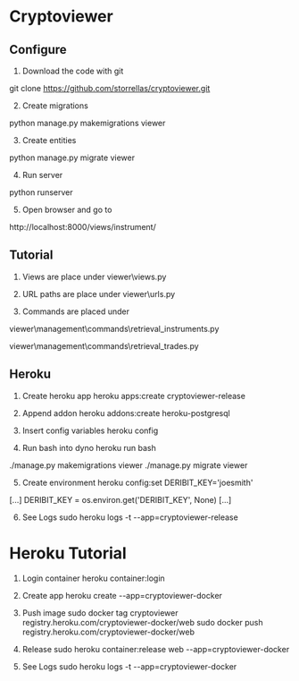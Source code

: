 # Cryptoviewer

## Configure

1. Download the code with git

git clone https://github.com/storrellas/cryptoviewer.git

2. Create migrations

python manage.py makemigrations viewer

3. Create entities

python manage.py migrate viewer

4. Run server

python runserver

5. Open browser and go to

http://localhost:8000/views/instrument/


## Tutorial

1. Views are place under viewer\views.py

2. URL paths are place under viewer\urls.py

3. Commands are placed under

viewer\management\commands\retrieval_instruments.py

viewer\management\commands\retrieval_trades.py

## Heroku

1. Create heroku app
heroku apps:create cryptoviewer-release

2. Append addon
heroku addons:create heroku-postgresql

3. Insert config variables
heroku config

4. Run bash into dyno
heroku run bash

./manage.py makemigrations viewer
./manage.py migrate viewer

5. Create environment
heroku config:set DERIBIT_KEY='joesmith'


[...]
DERIBIT_KEY = os.environ.get('DERIBIT_KEY', None)
[...]

6. See Logs
sudo heroku logs -t --app=cryptoviewer-release

# Heroku Tutorial

1. Login container
heroku container:login

2. Create app
heroku create --app=cryptoviewer-docker

3. Push image
sudo docker tag cryptoviewer registry.heroku.com/cryptoviewer-docker/web
sudo docker push registry.heroku.com/cryptoviewer-docker/web

4. Release
sudo heroku container:release web --app=cryptoviewer-docker

5. See Logs
sudo heroku logs -t --app=cryptoviewer-docker

